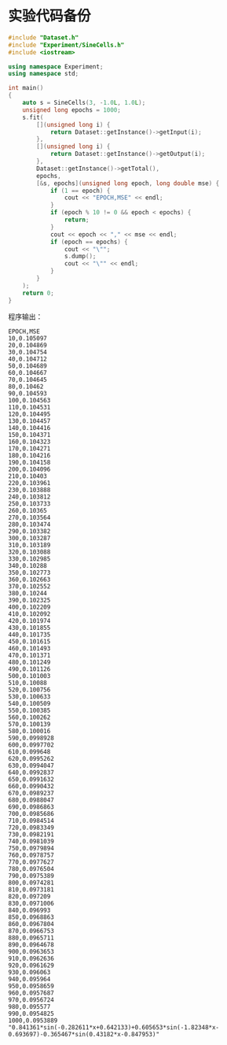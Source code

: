 # 实验代码备份

```C++
#include "Dataset.h"
#include "Experiment/SineCells.h"
#include <iostream>

using namespace Experiment;
using namespace std;

int main()
{
    auto s = SineCells(3, -1.0L, 1.0L);
    unsigned long epochs = 1000;
    s.fit(
        [](unsigned long i) {
            return Dataset::getInstance()->getInput(i);
        },
        [](unsigned long i) {
            return Dataset::getInstance()->getOutput(i);
        },
        Dataset::getInstance()->getTotal(),
        epochs,
        [&s, epochs](unsigned long epoch, long double mse) {
            if (1 == epoch) {
                cout << "EPOCH,MSE" << endl;
            }
            if (epoch % 10 != 0 && epoch < epochs) {
                return;
            }
            cout << epoch << "," << mse << endl;
            if (epoch == epochs) {
                cout << "\"";
                s.dump();
                cout << "\"" << endl;
            }
        }
    );
    return 0;
}
```

程序输出：

    EPOCH,MSE
    10,0.105097
    20,0.104869
    30,0.104754
    40,0.104712
    50,0.104689
    60,0.104667
    70,0.104645
    80,0.10462
    90,0.104593
    100,0.104563
    110,0.104531
    120,0.104495
    130,0.104457
    140,0.104416
    150,0.104371
    160,0.104323
    170,0.104271
    180,0.104216
    190,0.104158
    200,0.104096
    210,0.10403
    220,0.103961
    230,0.103888
    240,0.103812
    250,0.103733
    260,0.10365
    270,0.103564
    280,0.103474
    290,0.103382
    300,0.103287
    310,0.103189
    320,0.103088
    330,0.102985
    340,0.10288
    350,0.102773
    360,0.102663
    370,0.102552
    380,0.10244
    390,0.102325
    400,0.102209
    410,0.102092
    420,0.101974
    430,0.101855
    440,0.101735
    450,0.101615
    460,0.101493
    470,0.101371
    480,0.101249
    490,0.101126
    500,0.101003
    510,0.10088
    520,0.100756
    530,0.100633
    540,0.100509
    550,0.100385
    560,0.100262
    570,0.100139
    580,0.100016
    590,0.0998928
    600,0.0997702
    610,0.099648
    620,0.0995262
    630,0.0994047
    640,0.0992837
    650,0.0991632
    660,0.0990432
    670,0.0989237
    680,0.0988047
    690,0.0986863
    700,0.0985686
    710,0.0984514
    720,0.0983349
    730,0.0982191
    740,0.0981039
    750,0.0979894
    760,0.0978757
    770,0.0977627
    780,0.0976504
    790,0.0975389
    800,0.0974281
    810,0.0973181
    820,0.097209
    830,0.0971006
    840,0.096993
    850,0.0968863
    860,0.0967804
    870,0.0966753
    880,0.0965711
    890,0.0964678
    900,0.0963653
    910,0.0962636
    920,0.0961629
    930,0.096063
    940,0.095964
    950,0.0958659
    960,0.0957687
    970,0.0956724
    980,0.095577
    990,0.0954825
    1000,0.0953889
    "0.841361*sin(-0.282611*x+0.642133)+0.605653*sin(-1.82348*x-0.693697)-0.365467*sin(0.43182*x-0.847953)"
